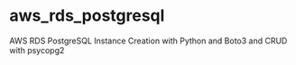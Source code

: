 # aws_rds_postgresql
AWS RDS PostgreSQL Instance Creation with Python and Boto3 and CRUD with psycopg2
